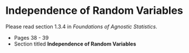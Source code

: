 # Independence of Random Variables 

Please read section 1.3.4 in *Foundations of Agnostic Statistics*. 

- Pages 38 - 39
- Section titled **Independence of Random Variables**
